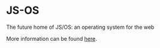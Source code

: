 # JS-OS
The future home of JS/OS: an operating system for the web

More information can be found [here]().

